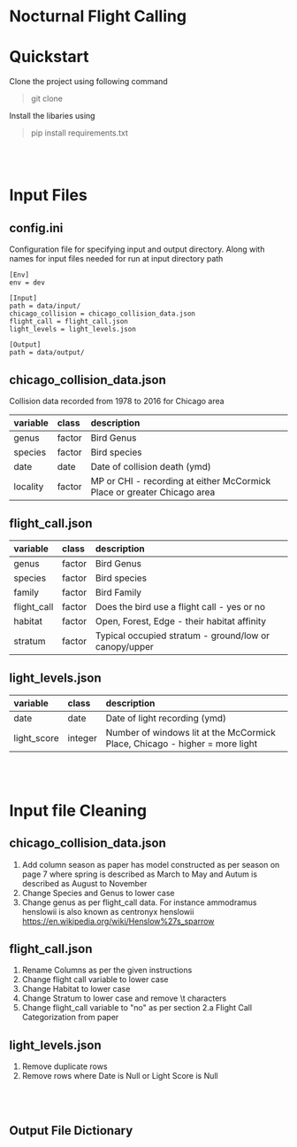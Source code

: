 # Nocturnal Flight Calling

# Quickstart

Clone the project using following command

> git clone 

Install the libaries using
> pip install requirements.txt

<br></br>
# Input Files

## config.ini
Configuration file for specifying input and output directory. Along with names for input files needed for run at input directory path

    [Env]
    env = dev

    [Input]
    path = data/input/
    chicago_collision = chicago_collision_data.json
    flight_call = flight_call.json
    light_levels = light_levels.json

    [Output]
    path = data/output/

## chicago_collision_data.json

Collision data recorded from 1978 to 2016 for Chicago area

|variable    |class     |description |
|:-----------|:---------|:-----------|
|genus       | factor | Bird Genus          |
|species     | factor | Bird species           |
|date        | date    | Date of collision death (ymd)           |
|locality    | factor | MP or CHI - recording at either McCormick Place or greater Chicago area           |
## flight_call.json

|variable    |class     |description |
|:-----------|:---------|:-----------|
|genus       | factor | Bird Genus          |
|species     | factor | Bird species           |
|family      | factor | Bird Family          |
|flight_call | factor | Does the bird use a flight call - yes or no           |
|habitat     | factor | Open, Forest, Edge - their habitat affinity          |
|stratum     | factor  | Typical occupied stratum - ground/low or canopy/upper           |

## light_levels.json

|variable    |class  |description |
|:-----------|:------|:-----------|
|date        | date | Date of light recording  (ymd)        |
|light_score | integer | Number of windows lit at the McCormick Place, Chicago - higher = more light          |

<br></br>
# Input file Cleaning

## chicago_collision_data.json

1. Add column season as paper has model constructed as per season on page 7 where spring is described as March to May
and Autum is described as August to November
2. Change Species and Genus to lower case
3. Change genus as per flight_call data. For instance ammodramus henslowii is also known as centronyx henslowii https://en.wikipedia.org/wiki/Henslow%27s_sparrow 

## flight_call.json

1. Rename Columns as per the given instructions
2. Change flight call variable to lower case
3. Change Habitat to lower case
4. Change Stratum to lower case and remove \t characters
5. Change flight_call variable to "no" as per section 2.a Flight Call 
Categorization from paper


## light_levels.json

1. Remove duplicate rows 
2. Remove rows where Date is Null or Light Score is Null

<br></br>
## Output File Dictionary